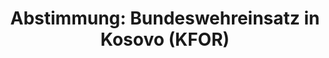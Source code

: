 ---
abstimmung:
  abstimmung: 1
  bundestagssitzung: 108
  datum: 28. Juni 2019
  legislaturperiode: 19
categories:
- Todo
data:
- title: Abstimmungsergebnis 20190628_1-data.pdf
  url: /res/2021-btw/abstimmungsergebnisse/20190628_1-data.pdf
- title: Abstimmungsergebnis 20190628_1_xls-data.xls
  url: /res/2021-btw/abstimmungsergebnisse/20190628_1_xls-data.xls
- title: Abstimmungsergebnis 20190628_1_xls-datacsv
  url: /res/2021-btw/abstimmungsergebnisse/csv/20190628_1_xls-datacsv
documents:
- local: /res/2021-btw/drucksachen/10421.pdf
  title: Drucksache 19/10421
  url: https://dip21.bundestag.de/dip21/btd/19/104/1910421.pdf
- local: /res/2021-btw/drucksachen/11182.pdf
  title: Drucksache 19/11182
  url: https://dip21.bundestag.de/dip21/btd/19/111/1911182.pdf
ergebnis:
  AfD:
    enthaltung: 0
    gesamt: 91
    ja: 0
    nein: 77
    nichtabgegeben: 14
    ungueltig: 0
  Bündnis 90/Die Grünen:
    enthaltung: 4
    gesamt: 67
    ja: 54
    nein: 2
    nichtabgegeben: 7
    ungueltig: 0
  Die Linke:
    enthaltung: 0
    gesamt: 69
    ja: 0
    nein: 67
    nichtabgegeben: 2
    ungueltig: 0
  FDP:
    enthaltung: 0
    gesamt: 80
    ja: 69
    nein: 0
    nichtabgegeben: 11
    ungueltig: 0
  cdu/csu:
    enthaltung: 0
    gesamt: 246
    ja: 232
    nein: 0
    nichtabgegeben: 14
    ungueltig: 0
  file: 20190628_1_xls-data.xls
  fraktionslos:
    enthaltung: 2
    gesamt: 4
    ja: 1
    nein: 0
    nichtabgegeben: 1
    ungueltig: 0
  spd:
    enthaltung: 0
    gesamt: 152
    ja: 137
    nein: 0
    nichtabgegeben: 15
    ungueltig: 0
layout: abstimmung
links:
- title: Link zu bundestag.de
  url: https://www.bundestag.de/parlament/plenum/abstimmung/abstimmung?id=610
preview: 'Deutscher Bundestag


  108. Sitzung des Deutschen Bundestages

  am Freitag, 28. Juni 2019


  Endgültiges Ergebnis der Namentlichen Abstimmung Nr. 1


  Beschlussempfehlung des Auswärtigen Ausschusses (3. Ausschuss) zu dem Antrag der

  Bundesregierung

  Fortsetzung der deutschen Beteiligung an der internationalen Sicherheitspräsenz
  in Kosovo

  (KFOR)

  Drs. 19/10421 und 19/11182'
tags:
- Todo
title: 'Abstimmung: Bundeswehreinsatz in Kosovo (KFOR)'
---